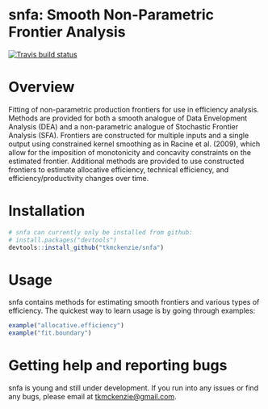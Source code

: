 # snfa: Smooth Non-Parametric Frontier Analysis
[![Travis build status](https://travis-ci.org/tkmckenzie/snfa.svg?branch=master)](https://travis-ci.org/tkmckenzie/snfa)

# Overview
Fitting of non-parametric production frontiers for use in efficiency analysis. Methods are provided for both a smooth analogue of Data Envelopment Analysis (DEA) and a non-parametric analogue of Stochastic Frontier Analysis (SFA). Frontiers are constructed for multiple inputs and a single output using constrained kernel smoothing as in Racine et al. (2009), which allow for the imposition of monotonicity and concavity constraints on the estimated frontier. Additional methods are provided to use constructed frontiers to estimate allocative efficiency, technical efficiency, and efficiency/productivity changes over time.

# Installation
```R
# snfa can currently only be installed from github:
# install.packages("devtools")
devtools::install_github("tkmckenzie/snfa")
```

# Usage
snfa contains methods for estimating smooth frontiers and various types of efficiency. The quickest way to learn usage is by going through examples:
```R
example("allocative.efficiency")
example("fit.boundary")
```

# Getting help and reporting bugs
snfa is young and still under development. If you run into any issues or find any bugs, please email at tkmckenzie@gmail.com.
